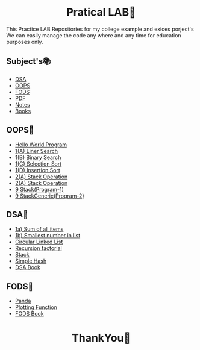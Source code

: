 <h1 align="center">Pratical LAB🧪</h1>
<p>
This Practice LAB Repositories for my college example and exices porject's We can easily manage the code any where and any time for education purposes only.
</p> 

## Subject's📚

- [DSA](https://github.com/theNareshofficial/Particle-LAB/tree/main/DSA)
- [OOPS](https://github.com/theNareshofficial/Particle-LAB/tree/main/OOPS)
- [FODS](https://github.com/theNareshofficial/Particle-LAB/tree/main/FODS)
- [PDF](https://github.com/theNareshofficial/Particle-LAB/tree/main/PDF)
- [Notes](https://github.com/theNareshofficial/Particle-LAB/tree/main/Notes)
- [Books](https://github.com/theNareshofficial/Particle-LAB/tree/main/Books)


OOPS🔻
----
- [Hello World Program](https://github.com/theNareshofficial/Particle-LAB/blob/main/OOPS/hello.java)
- [1(A) Liner Search](https://github.com/theNareshofficial/Particle-LAB/blob/main/OOPS/linear_search.java)
- [1(B) Binary Search](https://github.com/theNareshofficial/Particle-LAB/blob/main/OOPS/binary_search.java)
- [1(C) Selection Sort](https://github.com/theNareshofficial/Particle-LAB/blob/main/OOPS/selection_sort.java)
- [1(D) Insertion Sort](https://github.com/theNareshofficial/Particle-LAB/blob/main/OOPS/insertion_sort.java)
- [2(A) Stack Operation](https://github.com/theNareshofficial/Particle-LAB/blob/main/OOPS/stack_operation.java)
- [2(A) Stack Operation](https://github.com/theNareshofficial/Particle-LAB/blob/main/OOPS/stack_operation.java)
- [9 Stack(Program-1)](https://github.com/theNareshofficial/Particle-LAB/blob/main/OOPS/Stack.java)
- [9 StackGeneric(Program-2)](https://github.com/theNareshofficial/Particle-LAB/blob/main/OOPS/StackGeneric.java )

DSA🔻
----
- [1a) Sum of all items](https://github.com/theNareshofficial/Particle-LAB/blob/main/DSA/1a.py)
- [1b) Smallest number in list](https://github.com/theNareshofficial/Particle-LAB/blob/main/DSA/1b.py)
- [Circular Linked List](https://github.com/theNareshofficial/Particle-LAB/blob/main/DSA/CircularLinkedList.py)
- [Recursion factorial](https://github.com/theNareshofficial/Particle-LAB/blob/main/DSA/Recursion_factorial.py)
- [Stack](https://github.com/theNareshofficial/Particle-LAB/blob/main/DSA/Stack.py)
- [Simple Hash](https://github.com/theNareshofficial/Particle-LAB/blob/main/DSA/simple_hash.py)
- [DSA Book](https://github.com/theNareshofficial/Particle-LAB/blob/main/Books/DSA%20Lecture-Notes.pdf)

FODS🔻
----
- [Panda](https://github.com/theNareshofficial/Particle-LAB/blob/main/FODS/panda.py)
- [Plotting Function](https://github.com/theNareshofficial/Particle-LAB/blob/main/FODS/plotting_func.py)
- [FODS Book](https://github.com/theNareshofficial/Particle-LAB/blob/main/Books/FODS%20BOOK.pdf)


<h1 align="center">ThankYou🎉</h1>